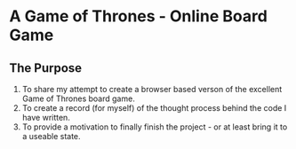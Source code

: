 # A Game of Thrones - Online Board Game

## The Purpose
1. To share my attempt to create a browser based verson of the excellent Game of Thrones board game. 
2. To create a record (for myself) of the thought process behind the code I have written. 
3. To provide a motivation to finally finish the project - or at least bring it to a useable state. 
